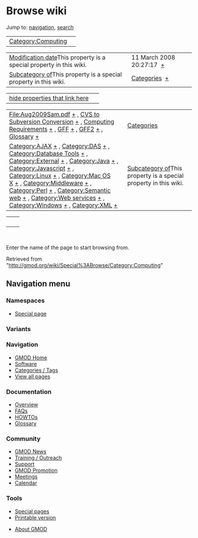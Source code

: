<div id="mw-page-base" class="noprint">

</div>

<div id="mw-head-base" class="noprint">

</div>

<div id="content" class="mw-body" role="main">

<span id="top"></span>

<div id="mw-js-message" style="display:none;">

</div>



# <span dir="auto">Browse wiki</span>

<div id="bodyContent">

<div id="contentSub">

</div>

<div id="jump-to-nav" class="mw-jump">

Jump to: [navigation](#mw-navigation), [search](#p-search)

</div>

<div id="mw-content-text">

|                                                                     |     |
|---------------------------------------------------------------------|-----|
| [Category:Computing](/wiki/Category:Computing "Category:Computing") |     |

|  |  |
|----|----|
| <span class="smw-highlighter" data-type="1" state="inline" data-title="Property"><span class="smwbuiltin">[Modification date](/wiki/Property:Modification_date "Property:Modification date")</span><span class="smwttcontent">This property is a special property in this wiki.</span></span> | <span class="smwb-value">11 March 2008 20:27:17  <span class="smwsearch">[+](/wiki/Special%3ASearchByProperty/Modification-20date/11-20March-202008-2020:27:17 "Special%3ASearchByProperty/Modification-20date/11-20March-202008-2020:27:17")</span></span> |
| <span class="smw-highlighter" data-type="1" state="inline" data-title="Property"><span class="smwbuiltin">[Subcategory of](/wiki/Property:Subcategory_of "Property:Subcategory of")</span><span class="smwttcontent">This property is a special property in this wiki.</span></span> | <span class="smwb-value">[Categories](/wiki/Category:Categories "Category:Categories")  <span class="smwsearch">[+](/wiki/Special%3ASearchByProperty/Subcategory-20of/Categories "Special%3ASearchByProperty/Subcategory-20of/Categories")</span></span> |

<span id="smw_browse_incoming"></span>

|  |  |
|----|----|
| [hide properties that link here](/mediawiki/index.php?title=Special:Browse&offset=0&dir=out&article=Category%3AComputing)  |  |

|  |  |
|----|----|
| <span class="smwb-ivalue">[File:Aug2009Sam.pdf](/wiki/File:Aug2009Sam.pdf "File:Aug2009Sam.pdf") <span class="smwbrowse">[+](/wiki/Special%3ABrowse/File:Aug2009Sam.pdf "Special%3ABrowse/File:Aug2009Sam.pdf")</span></span> , <span class="smwb-ivalue">[CVS to Subversion Conversion](/wiki/CVS_to_Subversion_Conversion "CVS to Subversion Conversion") <span class="smwbrowse">[+](/wiki/Special%3ABrowse/CVS-20to-20Subversion-20Conversion "Special%3ABrowse/CVS-20to-20Subversion-20Conversion")</span></span> , <span class="smwb-ivalue">[Computing Requirements](/wiki/Computing_Requirements "Computing Requirements") <span class="smwbrowse">[+](/wiki/Special%3ABrowse/Computing-20Requirements "Special%3ABrowse/Computing-20Requirements")</span></span> , <span class="smwb-ivalue">[GFF](/wiki/GFF "GFF") <span class="smwbrowse">[+](/wiki/Special%3ABrowse/GFF "Special%3ABrowse/GFF")</span></span> , <span class="smwb-ivalue">[GFF2](/wiki/GFF2 "GFF2") <span class="smwbrowse">[+](/wiki/Special%3ABrowse/GFF2 "Special%3ABrowse/GFF2")</span></span> , <span class="smwb-ivalue">[Glossary](/wiki/Glossary "Glossary") <span class="smwbrowse">[+](/wiki/Special%3ABrowse/Glossary "Special%3ABrowse/Glossary")</span></span> | [Categories](/wiki/Special:Categories "Special:Categories") |
| <span class="smwb-ivalue">[Category:AJAX](/wiki/Category:AJAX "Category:AJAX") <span class="smwbrowse">[+](/wiki/Special%3ABrowse/Category:AJAX "Special%3ABrowse/Category:AJAX")</span></span> , <span class="smwb-ivalue">[Category:DAS](/wiki/Category:DAS "Category:DAS") <span class="smwbrowse">[+](/wiki/Special%3ABrowse/Category:DAS "Special%3ABrowse/Category:DAS")</span></span> , <span class="smwb-ivalue">[Category:Database Tools](/wiki/Category:Database_Tools "Category:Database Tools") <span class="smwbrowse">[+](/wiki/Special%3ABrowse/Category:Database-20Tools "Special%3ABrowse/Category:Database-20Tools")</span></span> , <span class="smwb-ivalue">[Category:External](/wiki/Category:External "Category:External") <span class="smwbrowse">[+](/wiki/Special%3ABrowse/Category:External "Special%3ABrowse/Category:External")</span></span> , <span class="smwb-ivalue">[Category:Java](/wiki/Category:Java "Category:Java") <span class="smwbrowse">[+](/wiki/Special%3ABrowse/Category:Java "Special%3ABrowse/Category:Java")</span></span> , <span class="smwb-ivalue">[Category:Javascript](/wiki/Category:Javascript "Category:Javascript") <span class="smwbrowse">[+](/wiki/Special%3ABrowse/Category:Javascript "Special%3ABrowse/Category:Javascript")</span></span> , <span class="smwb-ivalue">[Category:Linux](/wiki/Category:Linux "Category:Linux") <span class="smwbrowse">[+](/wiki/Special%3ABrowse/Category:Linux "Special%3ABrowse/Category:Linux")</span></span> , <span class="smwb-ivalue">[Category:Mac OS X](/wiki/Category:Mac_OS_X "Category:Mac OS X") <span class="smwbrowse">[+](/wiki/Special%3ABrowse/Category:Mac-20OS-20X "Special%3ABrowse/Category:Mac-20OS-20X")</span></span> , <span class="smwb-ivalue">[Category:Middleware](/wiki/Category:Middleware "Category:Middleware") <span class="smwbrowse">[+](/wiki/Special%3ABrowse/Category:Middleware "Special%3ABrowse/Category:Middleware")</span></span> , <span class="smwb-ivalue">[Category:Perl](/wiki/Category:Perl "Category:Perl") <span class="smwbrowse">[+](/wiki/Special%3ABrowse/Category:Perl "Special%3ABrowse/Category:Perl")</span></span> , <span class="smwb-ivalue">[Category:Semantic web](/wiki/Category:Semantic_web "Category:Semantic web") <span class="smwbrowse">[+](/wiki/Special%3ABrowse/Category:Semantic-20web "Special%3ABrowse/Category:Semantic-20web")</span></span> , <span class="smwb-ivalue">[Category:Web services](/wiki/Category:Web_services "Category:Web services") <span class="smwbrowse">[+](/wiki/Special%3ABrowse/Category:Web-20services "Special%3ABrowse/Category:Web-20services")</span></span> , <span class="smwb-ivalue">[Category:Windows](/wiki/Category:Windows "Category:Windows") <span class="smwbrowse">[+](/wiki/Special%3ABrowse/Category:Windows "Special%3ABrowse/Category:Windows")</span></span> , <span class="smwb-ivalue">[Category:XML](/wiki/Category:XML "Category:XML") <span class="smwbrowse">[+](/wiki/Special%3ABrowse/Category:XML "Special%3ABrowse/Category:XML")</span></span> | <span class="smw-highlighter" data-type="1" state="inline" data-title="Property"><span class="smwbuiltin">[Subcategory of](/wiki/Property:Subcategory_of "Property:Subcategory of")</span><span class="smwttcontent">This property is a special property in this wiki.</span></span> |

|     |     |
|-----|-----|
|     |     |

 

Enter the name of the page to start browsing from.  

</div>

<div class="printfooter">

Retrieved from
"<http://gmod.org/wiki/Special%3ABrowse/Category:Computing>"

</div>

<div id="catlinks" class="catlinks catlinks-allhidden">

</div>

<div class="visualClear">

</div>

</div>

</div>

<div id="mw-navigation">

## Navigation menu

<div id="mw-head">



<div id="left-navigation">

<div id="p-namespaces" class="vectorTabs" role="navigation"
aria-labelledby="p-namespaces-label">

### Namespaces

- <span id="ca-nstab-special">[Special
  page](/wiki/Special%3ABrowse/Category:Computing "This is a special page, you cannot edit the page itself")</span>

</div>

<div id="p-variants" class="vectorMenu emptyPortlet" role="navigation"
aria-labelledby="p-variants-label">

### 

### Variants[](#)

<div class="menu">

</div>

</div>

</div>





</div>



</div>

</div>

</div>

<div id="mw-panel">

<div id="p-logo" role="banner">

<a href="/wiki/Main_Page"
style="background-image: url(http://gmod.org/images/GMOD-cogs.png);"
title="Visit the main page"></a>

</div>

<div id="p-Navigation" class="portal" role="navigation"
aria-labelledby="p-Navigation-label">

### Navigation

<div class="body">

- <span id="n-GMOD-Home">[GMOD Home](/wiki/Main_Page)</span>
- <span id="n-Software">[Software](/wiki/GMOD_Components)</span>
- <span id="n-Categories-.2F-Tags">[Categories /
  Tags](/wiki/Categories)</span>
- <span id="n-View-all-pages">[View all
  pages](/wiki/Special:AllPages)</span>

</div>

</div>

<div id="p-Documentation" class="portal" role="navigation"
aria-labelledby="p-Documentation-label">

### Documentation

<div class="body">

- <span id="n-Overview">[Overview](/wiki/Overview)</span>
- <span id="n-FAQs">[FAQs](/wiki/Category:FAQ)</span>
- <span id="n-HOWTOs">[HOWTOs](/wiki/Category:HOWTO)</span>
- <span id="n-Glossary">[Glossary](/wiki/Glossary)</span>

</div>

</div>

<div id="p-Community" class="portal" role="navigation"
aria-labelledby="p-Community-label">

### Community

<div class="body">

- <span id="n-GMOD-News">[GMOD News](/wiki/GMOD_News)</span>
- <span id="n-Training-.2F-Outreach">[Training /
  Outreach](/wiki/Training_and_Outreach)</span>
- <span id="n-Support">[Support](/wiki/Support)</span>
- <span id="n-GMOD-Promotion">[GMOD
  Promotion](/wiki/GMOD_Promotion)</span>
- <span id="n-Meetings">[Meetings](/wiki/Meetings)</span>
- <span id="n-Calendar">[Calendar](/wiki/Calendar)</span>

</div>

</div>

<div id="p-tb" class="portal" role="navigation"
aria-labelledby="p-tb-label">

### Tools

<div class="body">

- <span id="t-specialpages"><a href="/wiki/Special:SpecialPages" accesskey="q"
  title="A list of all special pages [q]">Special pages</a></span>
- <span id="t-print"><a
  href="/mediawiki/index.php?title=Special%3ABrowse/Category:Computing&amp;printable=yes"
  rel="alternate" accesskey="p"
  title="Printable version of this page [p]">Printable version</a></span>

</div>

</div>

</div>

</div>

<div id="footer" role="contentinfo">

- <span id="footer-places-about">[About
  GMOD](/wiki/GMOD:About "GMOD:About")</span>

<!-- -->






</div>
